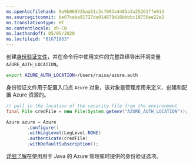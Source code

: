 ```yaml
---
ms.openlocfilehash: 0a9b06932baa51c3cf003a4485a3a25261ffe91d
ms.sourcegitcommit: be67ceba91727da014879d16bbbbc19756ee22e2
ms.translationtype: HT
ms.contentlocale: zh-CN
ms.lasthandoff: 05/05/2020
ms.locfileid: "81671863"
---
```

创建[身份验证文件](../java-sdk-azure-authenticate.md#mgmt-file)，并在命令行中使用文件的完整路径导出环境变量 `AZURE_AUTH_LOCATION`。

```bash
export AZURE_AUTH_LOCATION=/Users/raisa/azure.auth
```

身份验证文件用于配置入口点 `Azure` 对象，该对象是管理库用来定义、创建和配置 Azure 资源的。

```java
// pull in the location of the security file from the environment 
final File credFile = new File(System.getenv("AZURE_AUTH_LOCATION"));

Azure azure = Azure
        .configure()
        .withLogLevel(LogLevel.NONE)
        .authenticate(credFile)
        .withDefaultSubscription();
```

[详细了解](../java-sdk-azure-authenticate.md#mgmt-auth)在使用用于 Java 的 Azure 管理库时提供的身份验证选项。